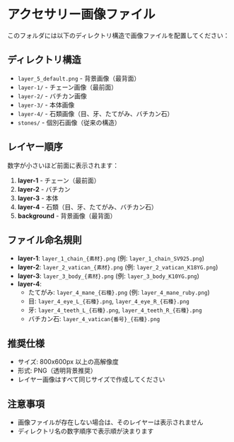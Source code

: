 # アクセサリー画像ファイル

このフォルダには以下のディレクトリ構造で画像ファイルを配置してください：

## ディレクトリ構造
- `layer_5_default.png` - 背景画像（最背面）
- `layer-1/` - チェーン画像（最前面）
- `layer-2/` - バチカン画像
- `layer-3/` - 本体画像
- `layer-4/` - 石類画像（目、牙、たてがみ、バチカン石）
- `stones/` - 個別石画像（従来の構造）

## レイヤー順序
数字が小さいほど前面に表示されます：
1. **layer-1** - チェーン（最前面）
2. **layer-2** - バチカン
3. **layer-3** - 本体
4. **layer-4** - 石類（目、牙、たてがみ、バチカン石）
5. **background** - 背景画像（最背面）

## ファイル命名規則
- **layer-1**: `layer_1_chain_{素材}.png` (例: `layer_1_chain_SV925.png`)
- **layer-2**: `layer_2_vatican_{素材}.png` (例: `layer_2_vatican_K18YG.png`)
- **layer-3**: `layer_3_body_{素材}.png` (例: `layer_3_body_K10YG.png`)
- **layer-4**: 
  - たてがみ: `layer_4_mane_{石種}.png` (例: `layer_4_mane_ruby.png`)
  - 目: `layer_4_eye_L_{石種}.png`, `layer_4_eye_R_{石種}.png`
  - 牙: `layer_4_teeth_L_{石種}.png`, `layer_4_teeth_R_{石種}.png`
  - バチカン石: `layer_4_vatican{番号}_{石種}.png`

## 推奨仕様
- サイズ: 800x600px 以上の高解像度
- 形式: PNG（透明背景推奨）
- レイヤー画像はすべて同じサイズで作成してください

## 注意事項
- 画像ファイルが存在しない場合は、そのレイヤーは表示されません
- ディレクトリ名の数字順序で表示順が決まります
